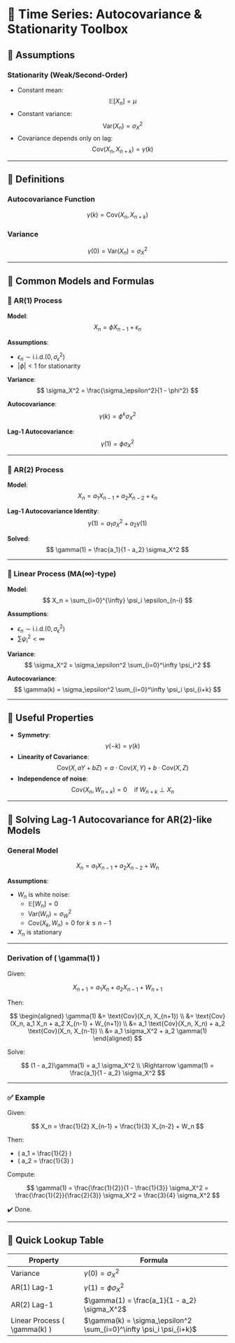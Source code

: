 # 📘 Time Series: Autocovariance & Stationarity Toolbox

## 🧾 Assumptions

### Stationarity (Weak/Second-Order)

- Constant mean:  
  $$ \mathbb{E}[X_n] = \mu $$
- Constant variance:  
  $$ \text{Var}(X_n) = \sigma_X^2 $$
- Covariance depends only on lag:  
  $$ \text{Cov}(X_n, X_{n+k}) = \gamma(k) $$

---

## 📐 Definitions

### Autocovariance Function

$$
\gamma(k) = \text{Cov}(X_n, X_{n+k})
$$

### Variance

$$
\gamma(0) = \text{Var}(X_n) = \sigma_X^2
$$

---

## 🧮 Common Models and Formulas

### 🔹 AR(1) Process

**Model**:  
$$
X_n = \phi X_{n-1} + \epsilon_n
$$

**Assumptions**:  
- $\epsilon_n \sim \text{i.i.d.}(0, \sigma_\epsilon^2)$  
- $|\phi| < 1$ for stationarity

**Variance**:  
$$
\sigma_X^2 = \frac{\sigma_\epsilon^2}{1 - \phi^2}
$$

**Autocovariance**:  
$$
\gamma(k) = \phi^k \sigma_X^2
$$

**Lag-1 Autocovariance**:  
$$
\gamma(1) = \phi \sigma_X^2
$$

---

### 🔹 AR(2) Process

**Model**:  
$$
X_n = a_1 X_{n-1} + a_2 X_{n-2} + \epsilon_n
$$

**Lag-1 Autocovariance Identity**:
$$
\gamma(1) = a_1 \sigma_X^2 + a_2 \gamma(1)
$$

**Solved**:
$$
\gamma(1) = \frac{a_1}{1 - a_2} \sigma_X^2
$$

---

### 🔹 Linear Process (MA(∞)-type)

**Model**:
$$
X_n = \sum_{i=0}^{\infty} \psi_i \epsilon_{n-i}
$$

**Assumptions**:
-  $\epsilon_n \sim \text{i.i.d.}(0, \sigma_\epsilon^2)$
- $\sum \psi_i^2 < \infty$

**Variance**:
$$
\sigma_X^2 = \sigma_\epsilon^2 \sum_{i=0}^\infty \psi_i^2
$$

**Autocovariance**:
$$
\gamma(k) = \sigma_\epsilon^2 \sum_{i=0}^\infty \psi_i \psi_{i+k}
$$

---

## 🧠 Useful Properties

- **Symmetry**:  
  $$ \gamma(-k) = \gamma(k) $$
- **Linearity of Covariance**:  
  $$ \text{Cov}(X, aY + bZ) = a \cdot \text{Cov}(X, Y) + b \cdot \text{Cov}(X, Z) $$
- **Independence of noise**:  
  $$ \text{Cov}(X_n, W_{n+k}) = 0 \quad \text{if } W_{n+k} \perp X_n $$

---

## 🧩 Solving Lag-1 Autocovariance for AR(2)-like Models

### General Model

$$
X_n = a_1 X_{n-1} + a_2 X_{n-2} + W_n
$$

**Assumptions**:
- $W_n$ is white noise:
  - $\mathbb{E}[W_n] = 0$
  - $\text{Var}(W_n) = \sigma_W^2$
  - $\text{Cov}(X_k, W_n) = 0$ for $k \leq n-1$
- $X_n$ is stationary

---

### Derivation of \( \gamma(1) \)

Given:

$$
X_{n+1} = a_1 X_n + a_2 X_{n-1} + W_{n+1}
$$

Then:

$$
\begin{aligned}
\gamma(1) &= \text{Cov}(X_n, X_{n+1}) \\
&= \text{Cov}(X_n, a_1 X_n + a_2 X_{n-1} + W_{n+1}) \\
&= a_1 \text{Cov}(X_n, X_n) + a_2 \text{Cov}(X_n, X_{n-1}) \\
&= a_1 \sigma_X^2 + a_2 \gamma(1)
\end{aligned}
$$

Solve:

$$
(1 - a_2)\gamma(1) = a_1 \sigma_X^2 \\
\Rightarrow \gamma(1) = \frac{a_1}{1 - a_2} \sigma_X^2
$$

---

### ✅ Example

Given:

$$
X_n = \frac{1}{2} X_{n-1} + \frac{1}{3} X_{n-2} + W_n
$$

Then:

- \( a_1 = \frac{1}{2} \)
- \( a_2 = \frac{1}{3} \)

Compute:

$$
\gamma(1) = \frac{\frac{1}{2}}{1 - \frac{1}{3}} \sigma_X^2 = \frac{\frac{1}{2}}{\frac{2}{3}} \sigma_X^2 = \frac{3}{4} \sigma_X^2
$$

✔️ Done.

---

## 🧰 Quick Lookup Table

| Property                       | Formula                                                             |
| ------------------------------ | ------------------------------------------------------------------- |
| Variance                       | $\gamma(0) = \sigma_X^2$                                            |
| AR(1) Lag-1                    | $\gamma(1) = \phi \sigma_X^2$                                       |
| AR(2) Lag-1                    | $\gamma(1) = \frac{a_1}{1 - a_2} \sigma_X^2$                        |
| Linear Process \( \gamma(k) \) | $\gamma(k) = \sigma_\epsilon^2 \sum_{i=0}^\infty \psi_i \psi_{i+k}$ |
